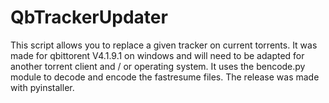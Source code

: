 # QbTrackerUpdater
This script allows you to replace a given tracker on current torrents. It was made for qbittorent V4.1.9.1 on windows and will need to be adapted for another torrent client and / or operating system.
It uses the bencode.py module to decode and encode the fastresume files. The release was made with pyinstaller.